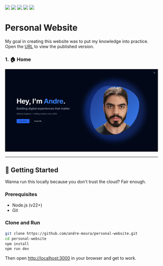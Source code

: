 <img src="https://img.shields.io/badge/Node-v22-green"/> <img src="https://img.shields.io/badge/TypeScript-5.0-darkblue"/> <img src="https://img.shields.io/badge/React-v18.2.0-blue"/> <img src="https://img.shields.io/badge/HTML-5-orange"/> <img src="https://img.shields.io/badge/CSS-3-purple"/> 

# Personal Website
My goal in creating this website was to put my knowledge into practice. Open the [URL](https://andre-moura.netlify.app) to view the published version.

### 1. 🏠 Home
![Home](https://raw.githubusercontent.com/andre-moura/images/refs/heads/main/personal-website/index.png)

---

## 🚀 Getting Started

Wanna run this locally because you don't trust the cloud? Fair enough.

### Prerequisites

* Node.js (v22+)
* Git

### Clone and Run

```bash
git clone https://github.com/andre-moura/personal-website.git
cd personal-website
npm install
npm run dev
```

Then open [http://localhost:3000](http://localhost:3000) in your browser and get to work.
